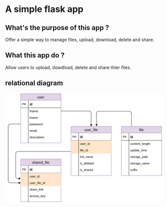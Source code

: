 # A simple flask app

## What's the purpose of this app ?

Offer a simple way to manage files, upload, download, delete and share.

## What this app do ?

Allow users to upload, dowdload, delete and share thier files.

## relational diagram


![relational diagram](./images/relational_diagram.png)